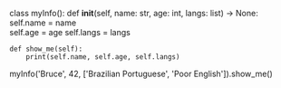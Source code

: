 class myInfo():
    def __init__(self, name: str, age: int, langs: list) -> None:
        self.name  = name        
        self.age   = age
        self.langs = langs
    
    def show_me(self):
        print(self.name, self.age, self.langs)
    
myInfo('Bruce', 42, ['Brazilian Portuguese', 'Poor English']).show_me()

